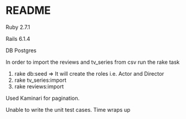 # README

Ruby 2.7.1

Rails 6.1.4

DB Postgres

In order to import the reviews and tv_series from csv run the rake task 

1. rake db:seed => It will create the roles i.e. Actor and Director
2. rake tv_series:import
3. rake reviews:import

Used Kaminari for pagination.

Unable to write the unit test cases. Time wraps up

